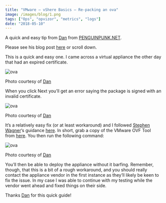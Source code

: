 ```yaml
---
title: "VMware – vShere Basics – Re-packing an ova"
image: /images/blog/1.png
tags: ["Ops", "opvizor", "metrics", "logs"]
date: "2018-05-10"
---
```


A quick and easy tip from [Dan](http://twitter.com/penguinpunk) from [PENGUINPUNK.NET](https://www.penguinpunk.net/).

Please see his blog post [here](https://www.penguinpunk.net/blog/vmware-vsphere-basics-re-package-an-ova/) or scroll down.

This is a quick and easy one. I came across a virtual appliance the other day that had an expired certificate.

![ova](/images/blog/1.png)

Photo courtesy of [Dan](https://www.penguinpunk.net/blog/vmware-vsphere-basics-re-package-an-ova/)

When you click Next you’ll get an error saying the package is signed with an invalid certificate.

![ova](/images/blog/2-1.png)

Photo courtesy of [Dan](https://www.penguinpunk.net/blog/vmware-vsphere-basics-re-package-an-ova/)

It’s a relatively easy fix (or at least workaround) and I followed [Stephen Wagner](https://www.stephenwagner.com/)‘s guidance [here](https://www.stephenwagner.com/2017/10/27/invalid-certificate-when-deploying-vsphere-data-protection-6-1-5-ova-file/). In short, grab a copy of the VMware OVF Tool from [here](https://code.vmware.com/tool/ovf/4.1.0). You then run the following command:

![ova](/images/blog/3-1.jpg)

Photo courtesy of [Dan](https://www.penguinpunk.net/blog/vmware-vsphere-basics-re-package-an-ova/)

You’ll then be able to deploy the appliance without it barfing. Remember, though, that this is a bit of a rough workaround, and you should really contact the appliance vendor in the first instance as they’ll likely be keen to fix the issue. In my case I was able to continue with my testing while the vendor went ahead and fixed things on their side.

Thanks [Dan](https://www.penguinpunk.net/blog/author/admin/) for this quick guide!
